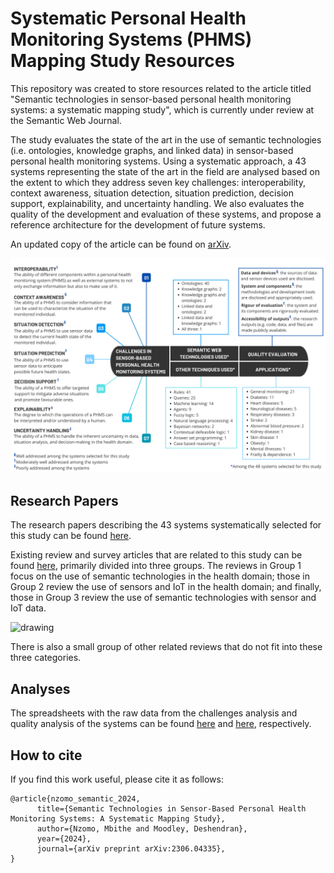 # Systematic Personal Health Monitoring Systems (PHMS) Mapping Study Resources

This repository was created to store resources related to the article titled "Semantic technologies in sensor-based personal health monitoring systems: a systematic mapping study", which is currently under review at the Semantic Web Journal. 

The study evaluates the state of the art in the use of semantic technologies (i.e. ontologies, knowledge graphs, and linked data) in sensor-based personal health monitoring systems. Using a systematic approach, a 43 systems representing the state of the art in the field are analysed based on the extent to which they address seven key challenges: interoperability, context awareness, situation detection, situation prediction, decision support, explainability, and uncertainty handling. We also evaluates the quality of the development and evaluation of these systems, and propose a reference architecture for the development of future systems.

An updated copy of the article can be found on [arXiv](https://arxiv.org/abs/2306.04335).

![Map summarising the state of the art in the field.](https://github.com/mbithenzomo/semantic_phms_mapping_study/blob/main/images/map.png?raw=true)

## Research Papers
The research papers describing the 43 systems systematically selected for this study can be found [here](https://github.com/mbithenzomo/semantic_phms_mapping_study/tree/main/related_reviews).

Existing review and survey articles that are related to this study can be found [here](https://github.com/mbithenzomo/semantic_phms_mapping_study/tree/main/related_reviews), primarily divided into three groups. The reviews in Group 1 focus on the use of semantic technologies in the health domain; those in Group 2 review the use of sensors and IoT in the health domain; and finally, those in Group 3 review the use of semantic technologies with sensor and IoT data.

<img src="https://github.com/mbithenzomo/semantic_phms_mapping_study/blob/main/images/related_reviews.png?raw=true" alt="drawing" width="500" class="center"/>

There is also a small group of other related reviews that do not fit into these three categories.

## Analyses
The spreadsheets with the raw data from the challenges analysis and quality analysis of the systems can be found [here](https://docs.google.com/spreadsheets/d/1CBGaYS43Ky2i--eqxNIbfgHdinqupvAUs6V5bVXWGzI/edit?usp=sharing) and [here](https://docs.google.com/spreadsheets/d/1SVIbMidxDGlQFexG1fmJJUV94iNtarBRvyzxBxgPG6M/edit?usp=sharing), respectively.

## How to cite
If you find this work useful, please cite it as follows:
```
@article{nzomo_semantic_2024,
      title={Semantic Technologies in Sensor-Based Personal Health Monitoring Systems: A Systematic Mapping Study}, 
      author={Nzomo, Mbithe and Moodley, Deshendran},
      year={2024},
      journal={arXiv preprint arXiv:2306.04335},
}
```
